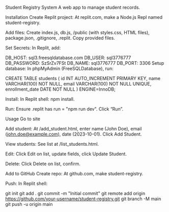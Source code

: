 Student Registry System
A web app to manage student records.

Installation
Create Replit project: At replit.com, make a Node.js Repl named student-registry.

Add files: Create index.js, db.js, /public (with styles.css, HTML files), package.json, .gitignore, .replit. Copy provided files.

Set Secrets: In Replit, add:

DB_HOST: sql3.freesqldatabase.com
DB_USER: sql3776777
DB_PASSWORD: SzSrZv7FSt
DB_NAME: sql3776777
DB_PORT: 3306
Setup database: In phpMyAdmin (FreeSQLDatabase), run:

CREATE TABLE students (
id INT AUTO_INCREMENT PRIMARY KEY,
name VARCHAR(100) NOT NULL,
email VARCHAR(100) NOT NULL UNIQUE,
enrollment_date DATE NOT NULL
) ENGINE=InnoDB;

Install: In Replit shell: npm install.

Run: Ensure .replit has run = "npm run dev". Click “Run”.

Usage
Go to site

Add student: At /add_student.html, enter name (John Doe), email (john.doe@example.com), date (2023-10-01). Click Add Student.

View students: See list at /list_students.html.

Edit: Click Edit on list, update fields, click Update Student.

Delete: Click Delete on list, confirm.

Add to GitHub
Create repo: At github.com, make student-registry.

Push: In Replit shell:

git init
git add .
git commit -m "Initial commit"
git remote add origin https://github.com/your-username/student-registry.git
git branch -M main
git push -u origin main
